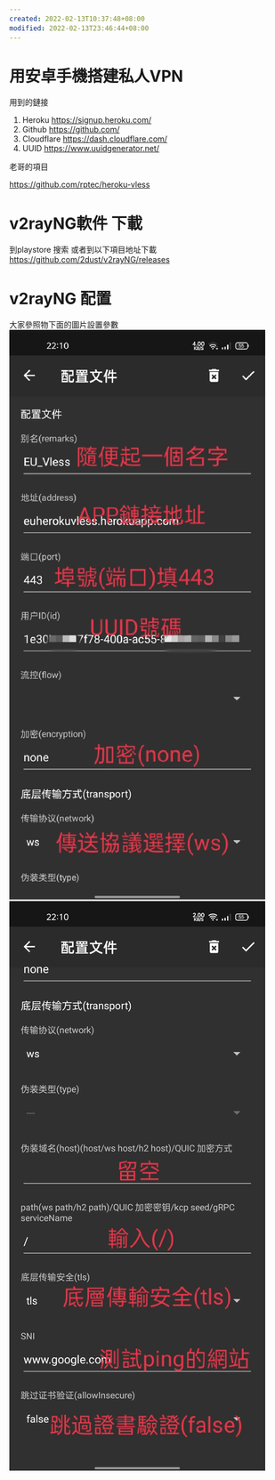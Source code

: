 ```yaml
---
created: 2022-02-13T10:37:48+08:00
modified: 2022-02-13T23:46:44+08:00
---
```


# 用安卓手機搭建私人VPN

用到的鏈接

1. Heroku https://signup.heroku.com/
2. Github https://github.com/
3. Cloudflare https://dash.cloudflare.com/
4. UUID https://www.uuidgenerator.net/



老哥的項目

https://github.com/rptec/heroku-vless
# v2rayNG軟件 下載
到playstore 搜索
或者到以下項目地址下載
https://github.com/2dust/v2rayNG/releases

# v2rayNG 配置
大家參照物下面的圖片設置參數
 ![Image](./c34800f99bfa00799612387453901218.jpg) 
![Image](./1a1cb79181fc587dfb48e4faa90f1524.jpg)
